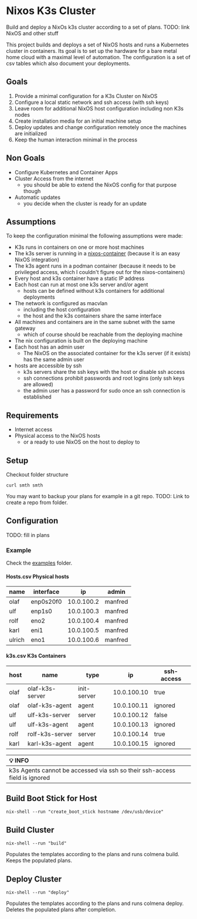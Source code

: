 # Nixos K3s Cluster

Build and deploy a NixOs k3s cluster according to a set of plans.
TODO: link NixOS and other stuff

This project builds and deploys a set of NixOS hosts and runs a Kubernetes cluster in containers.
Its goal is to set up the hardware for a bare metal home cloud with a maximal level of automation.
The configuration is a set of csv tables which also document your deployments.

## Goals

1. Provide a minimal configuration for a K3s Cluster on NixOS
2. Configure a local static network and ssh access (with ssh keys)
3. Leave room for additional NixOS host configuration including non K3s nodes
4. Create installation media for an initial machine setup
5. Deploy updates and change configuration remotely once the machines are initialized
6. Keep the human interaction minimal in the process

## Non Goals

- Configure Kubernetes and Container Apps
- Cluster Access from the internet
  - you should be able to extend the NixOS config for that purpose though
- Automatic updates
  - you decide when the cluster is ready for an update

## Assumptions

To keep the configuration minimal the following assumptions were made:

- K3s runs in containers on one or more host machines
- The k3s server is running in a [nixos-container](https://nixos.wiki/wiki/NixOS_Containers) (because it is an easy NixOS integration)
- The k3s agent runs in a podman container (because it needs to be privileged access, which I couldn't figure out for the nixos-containers)
- Every host and k3s container have a static IP address
- Each host can run at most one k3s server and/or agent
  - hosts can be defined without k3s containers for additional deployments
- The network is configured as macvlan
  - including the host configuration
  - the host and the k3s containers share the same interface
- All machines and containers are in the same subnet with the same gateway
  - which of course should be reachable from the deploying machine
- The nix configuration is built on the deploying machine
- Each host has an admin user
  - The NixOS on the associated container for the k3s server (if it exists) has the same admin user
- hosts are accessible by ssh
  - k3s servers share the ssh keys with the host or disable ssh access
  - ssh connections prohibit passwords and root logins (only ssh keys are allowed)
  - the admin user has a password for sudo once an ssh connection is established

## Requirements

- Internet access
- Physical access to the NixOS hosts
  - or a ready to use NixOS on the host to deploy to

## Setup

Checkout folder structure
```shell
curl smth smth
```

You may want to backup your plans for example in a git repo.
TODO: Link to create a repo from folder.


## Configuration

TODO: fill in plans

### Example
Check the [examples](/exampls/plans) folder.

#### Hosts.csv Physical hosts
name| interface| ip| admin
|-|-|-|-|
olaf| enp0s20f0| 10.0.100.2| manfred
ulf| enp1s0| 10.0.100.3| manfred
rolf| eno2| 10.0.100.4| manfred
karl| eni1| 10.0.100.5| manfred
ulrich| eno1| 10.0.100.6| manfred

#### k3s.csv K3s Containers
host| name| type| ip| ssh-access
|-|-|-|-|-|
olaf| olaf-k3s-server| init-server| 10.0.100.10| true
olaf| olaf-k3s-agent| agent| 10.0.100.11| ignored
ulf| ulf-k3s-server| server| 10.0.100.12| false
ulf| ulf-k3s-agent| agent| 10.0.100.13| ignored
rolf| rolf-k3s-server| server| 10.0.100.14| true
karl| karl-k3s-agent| agent| 10.0.100.15| ignored

| :bulb: INFO   
|:------------------------|
| k3s Agents cannot be accessed via ssh so their ssh-access field is ignored|
## Build Boot Stick for Host

```shell
nix-shell --run "create_boot_stick hostname /dev/usb/device"
```

## Build Cluster

```shell
nix-shell --run "build"
```

Populates the templates according to the plans and runs colmena build.
Keeps the populated plans.

## Deploy Cluster

```shell
nix-shell --run "deploy"
```

Populates the templates according to the plans and runs colmena deploy.
Deletes the populated plans after completion.
